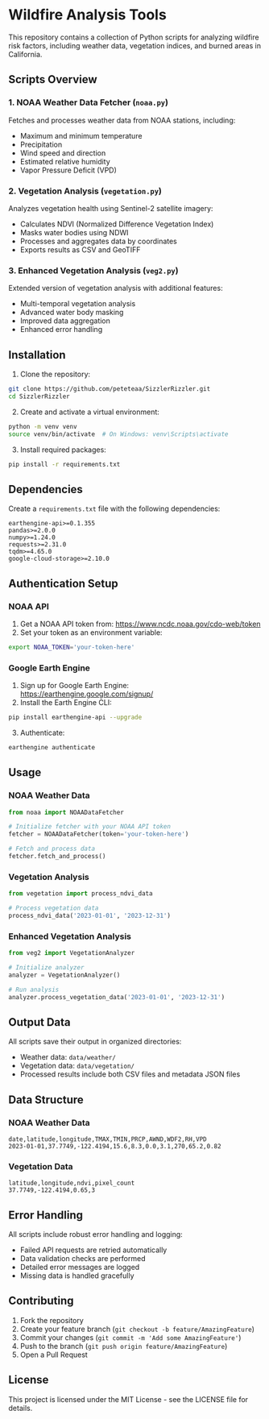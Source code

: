# Wildfire Analysis Tools

This repository contains a collection of Python scripts for analyzing wildfire risk factors, including weather data, vegetation indices, and burned areas in California.

## Scripts Overview

### 1. NOAA Weather Data Fetcher (`noaa.py`)
Fetches and processes weather data from NOAA stations, including:
- Maximum and minimum temperature
- Precipitation
- Wind speed and direction
- Estimated relative humidity
- Vapor Pressure Deficit (VPD)

### 2. Vegetation Analysis (`vegetation.py`)
Analyzes vegetation health using Sentinel-2 satellite imagery:
- Calculates NDVI (Normalized Difference Vegetation Index)
- Masks water bodies using NDWI
- Processes and aggregates data by coordinates
- Exports results as CSV and GeoTIFF

### 3. Enhanced Vegetation Analysis (`veg2.py`)
Extended version of vegetation analysis with additional features:
- Multi-temporal vegetation analysis
- Advanced water body masking
- Improved data aggregation
- Enhanced error handling

## Installation

1. Clone the repository:
```bash
git clone https://github.com/peteteaa/SizzlerRizzler.git
cd SizzlerRizzler
```

2. Create and activate a virtual environment:
```bash
python -m venv venv
source venv/bin/activate  # On Windows: venv\Scripts\activate
```

3. Install required packages:
```bash
pip install -r requirements.txt
```

## Dependencies

Create a `requirements.txt` file with the following dependencies:
```
earthengine-api>=0.1.355
pandas>=2.0.0
numpy>=1.24.0
requests>=2.31.0
tqdm>=4.65.0
google-cloud-storage>=2.10.0
```

## Authentication Setup

### NOAA API
1. Get a NOAA API token from: https://www.ncdc.noaa.gov/cdo-web/token
2. Set your token as an environment variable:
```bash
export NOAA_TOKEN='your-token-here'
```

### Google Earth Engine
1. Sign up for Google Earth Engine: https://earthengine.google.com/signup/
2. Install the Earth Engine CLI:
```bash
pip install earthengine-api --upgrade
```
3. Authenticate:
```bash
earthengine authenticate
```

## Usage

### NOAA Weather Data
```python
from noaa import NOAADataFetcher

# Initialize fetcher with your NOAA API token
fetcher = NOAADataFetcher(token='your-token-here')

# Fetch and process data
fetcher.fetch_and_process()
```

### Vegetation Analysis
```python
from vegetation import process_ndvi_data

# Process vegetation data
process_ndvi_data('2023-01-01', '2023-12-31')
```

### Enhanced Vegetation Analysis
```python
from veg2 import VegetationAnalyzer

# Initialize analyzer
analyzer = VegetationAnalyzer()

# Run analysis
analyzer.process_vegetation_data('2023-01-01', '2023-12-31')
```

## Output Data

All scripts save their output in organized directories:
- Weather data: `data/weather/`
- Vegetation data: `data/vegetation/`
- Processed results include both CSV files and metadata JSON files

## Data Structure

### NOAA Weather Data
```csv
date,latitude,longitude,TMAX,TMIN,PRCP,AWND,WDF2,RH,VPD
2023-01-01,37.7749,-122.4194,15.6,8.3,0.0,3.1,270,65.2,0.82
```

### Vegetation Data
```csv
latitude,longitude,ndvi,pixel_count
37.7749,-122.4194,0.65,3
```

## Error Handling

All scripts include robust error handling and logging:
- Failed API requests are retried automatically
- Data validation checks are performed
- Detailed error messages are logged
- Missing data is handled gracefully

## Contributing

1. Fork the repository
2. Create your feature branch (`git checkout -b feature/AmazingFeature`)
3. Commit your changes (`git commit -m 'Add some AmazingFeature'`)
4. Push to the branch (`git push origin feature/AmazingFeature`)
5. Open a Pull Request

## License

This project is licensed under the MIT License - see the LICENSE file for details.